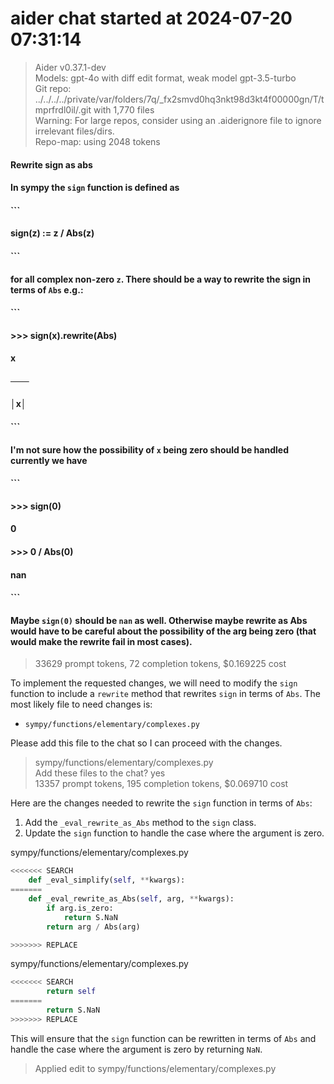 
# aider chat started at 2024-07-20 07:31:14

> Aider v0.37.1-dev  
> Models: gpt-4o with diff edit format, weak model gpt-3.5-turbo  
> Git repo: ../../../../private/var/folders/7q/_fx2smvd0hq3nkt98d3kt4f00000gn/T/tmprfrdl0il/.git with 1,770 files  
> Warning: For large repos, consider using an .aiderignore file to ignore irrelevant files/dirs.  
> Repo-map: using 2048 tokens  

#### Rewrite sign as abs  
#### In sympy the `sign` function is defined as  
#### ```  
####     sign(z)  :=  z / Abs(z)  
#### ```  
#### for all complex non-zero `z`. There should be a way to rewrite the sign in terms of `Abs` e.g.:  
#### ```  
#### >>> sign(x).rewrite(Abs)                                                                                                                     
####  x   
#### ───  
#### │x│  
#### ```  
#### I'm not sure how the possibility of `x` being zero should be handled currently we have  
#### ```  
#### >>> sign(0)                                                                                                                                 
#### 0  
#### >>> 0 / Abs(0)                                                                                                                              
#### nan  
#### ```  
#### Maybe `sign(0)` should be `nan` as well. Otherwise maybe rewrite as Abs would have to be careful about the possibility of the arg being zero (that would make the rewrite fail in most cases).  
> 33629 prompt tokens, 72 completion tokens, $0.169225 cost  

To implement the requested changes, we will need to modify the `sign` function to include a `rewrite` method that rewrites `sign` in terms of `Abs`. The most likely file to need changes is:

- `sympy/functions/elementary/complexes.py`

Please add this file to the chat so I can proceed with the changes.

> sympy/functions/elementary/complexes.py  
> Add these files to the chat? yes  
> 13357 prompt tokens, 195 completion tokens, $0.069710 cost  

Here are the changes needed to rewrite the `sign` function in terms of `Abs`:

1. Add the `_eval_rewrite_as_Abs` method to the `sign` class.
2. Update the `sign` function to handle the case where the argument is zero.

sympy/functions/elementary/complexes.py
```python
<<<<<<< SEARCH
    def _eval_simplify(self, **kwargs):
=======
    def _eval_rewrite_as_Abs(self, arg, **kwargs):
        if arg.is_zero:
            return S.NaN
        return arg / Abs(arg)

>>>>>>> REPLACE
```

sympy/functions/elementary/complexes.py
```python
<<<<<<< SEARCH
        return self
=======
        return S.NaN
>>>>>>> REPLACE
```

This will ensure that the `sign` function can be rewritten in terms of `Abs` and handle the case where the argument is zero by returning `NaN`.

> Applied edit to sympy/functions/elementary/complexes.py  
